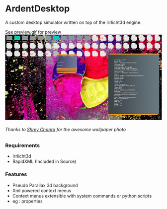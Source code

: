 # ArdentDesktop
A custom desktop simulator written on top of the Irrlicht3d engine.

See [preview.gif](https://github.com/bruhmese-python/ardentdesktop/blob/master/preview.gif/ "Preview") for preview
![](https://github.com/bruhmese-python/ardentdesktop/blob/master/main_preview.png)
###### Thanks to [Shrey Chapra](http://https://www.pexels.com/photo/multicolored-powder-photo-2041707/ "Shrey Chapra") for the awesome wallpaper photo

### Requirements
 - Irrlicht3d
 - RapidXML (Included in Source)

### Features

- Pseudo Parallax 3d background
- Xml powered context menus
- Context menus extensible with system commands or python scripts
 - eg : properties
